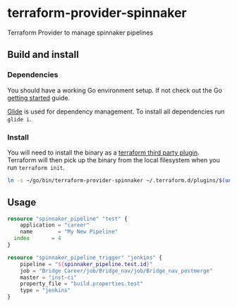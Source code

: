 # terraform-provider-spinnaker
Terraform Provider to manage spinnaker pipelines

## Build and install ##

### Dependencies ###

You should have a working Go environment setup.  If not check out the Go [getting started](http://golang.org/doc/install) guide.

[Glide](https://github.com/Masterminds/glide) is used for dependency management.  To install all dependencies run `glide i`.

### Install ###

You will need to install the binary as a [terraform third party plugin](https://www.terraform.io/docs/configuration/providers.html#third-party-plugins).  Terraform will then pick up the binary from the local filesystem when you run `terraform init`.

```sh
ln -s ~/go/bin/terraform-provider-spinnaker ~/.terraform.d/plugins/$(uname | tr '[:upper:]' '[:lower:]')_amd64/terraform-provider-spinnaker_v$(date +%Y.%m.%d)
```

## Usage ##

```terraform
resource "spinnaker_pipeline" "test" {
	application = "career"
	name        = "My New Pipeline"
  index       = 4
}

resource "spinnaker_pipeline_trigger" "jenkins" {
	pipeline = "${spinnaker_pipeline.test.id}"
	job = "Bridge Career/job/Bridge_nav/job/Bridge_nav_postmerge"
	master = "inst-ci"
	property_file = "build.properties.test"
	type = "jenkins"
}
```
